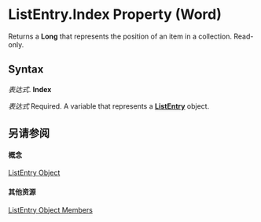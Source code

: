 
# ListEntry.Index Property (Word)

Returns a  **Long** that represents the position of an item in a collection. Read-only.


## Syntax

 _表达式_. **Index**

 _表达式_ Required. A variable that represents a **[ListEntry](ea9e8276-45d6-8b11-fd86-4944f582bb80.md)** object.


## 另请参阅


#### 概念


[ListEntry Object](ea9e8276-45d6-8b11-fd86-4944f582bb80.md)
#### 其他资源


[ListEntry Object Members](http://msdn.microsoft.com/library/ea134fa9-0518-558d-8371-b0d28ea8e9a3%28Office.15%29.aspx)